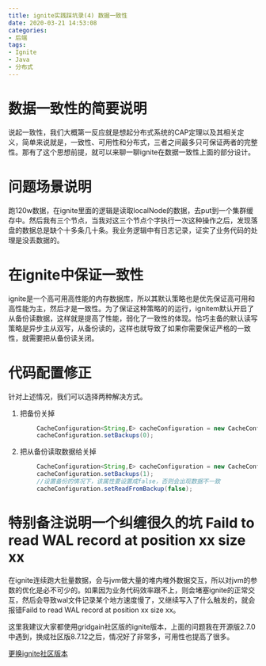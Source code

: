 ```yaml
---
title: ignite实践踩坑录(4) 数据一致性
date: 2020-03-21 14:53:08
categories: 
- 后端
tags:
- Ignite
- Java
- 分布式
---
```


# 数据一致性的简要说明

说起一致性，我们大概第一反应就是想起分布式系统的CAP定理以及其相关定义，简单来说就是，一致性、可用性和分布式，三者之间最多只可保证两者的完整性。那有了这个思想前提，就可以来聊一聊ignite在数据一致性上面的部分设计。

# 问题场景说明
跑120w数据，在ignite里面的逻辑是读取localNode的数据，去put到一个集群缓存中。然后我有三个节点，当我对这三个节点个字执行一次这种操作之后，发现落盘的数据总是缺个十多条几十条。我业务逻辑中有日志记录，证实了业务代码的处理是没丢数据的。

# 在ignite中保证一致性

ignite是一个高可用高性能的内存数据库，所以其默认策略也是优先保证高可用和高性能为主，然后才是一致性。为了保证这种策略的的运行，ignitem默认开启了从备份读数据，这样就是提高了性能，弱化了一致性的体现。恰巧主备的默认读写策略是异步主从双写，从备份读的，这样也就导致了如果你需要保证严格的一致性，就需要把从备份读关闭。

# 代码配置修正

针对上述情况，我们可以选择两种解决方式。

1. 把备份关掉

```java
        CacheConfiguration<String,E> cacheConfiguration = new CacheConfiguration<>();
        cacheConfiguration.setBackups(0);
```

2. 把从备份读取数据给关掉

```java
        CacheConfiguration<String,E> cacheConfiguration = new CacheConfiguration<>();
        cacheConfiguration.setBackups(1);
        //设置备份的情况下，该属性要设置成false，否则会出现数据不一致
        cacheConfiguration.setReadFromBackup(false);
```

# 特别备注说明一个纠缠很久的坑 Faild to read WAL record at position xx size xx

在ignite连续跑大批量数据，会与jvm做大量的堆内堆外数据交互，所以对jvm的参数的优化是必不可少的。如果因为业务代码效率跟不上，则会堵塞ignite的正常交互，然后会导致wal文件记录某个地方速度慢了，又继续写入了什么触发的，就会报错Faild to read WAL record at position xx size xx。

这里我建议大家都使用gridgain社区版的ignite版本，上面的问题我在开源版2.7.0中遇到，换成社区版8.7.12之后，情况好了非常多，可用性也提高了很多。

[更换ignite社区版本](https://www.gridgain.com/docs/latest/developers-guide/setup#using-maven)
